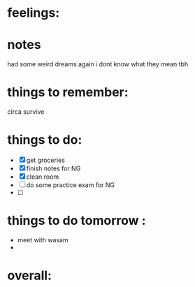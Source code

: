 # feelings:

# notes
had some weird dreams again i dont know what they mean tbh

# things to remember:
circa survive 
# things to do:
- [x] get groceries
- [x] finish notes for NG
- [x] clean room
- [ ] do some practice exam for NG
- [ ] 
# things to do tomorrow :
- meet with wasam 
- 
# overall:


